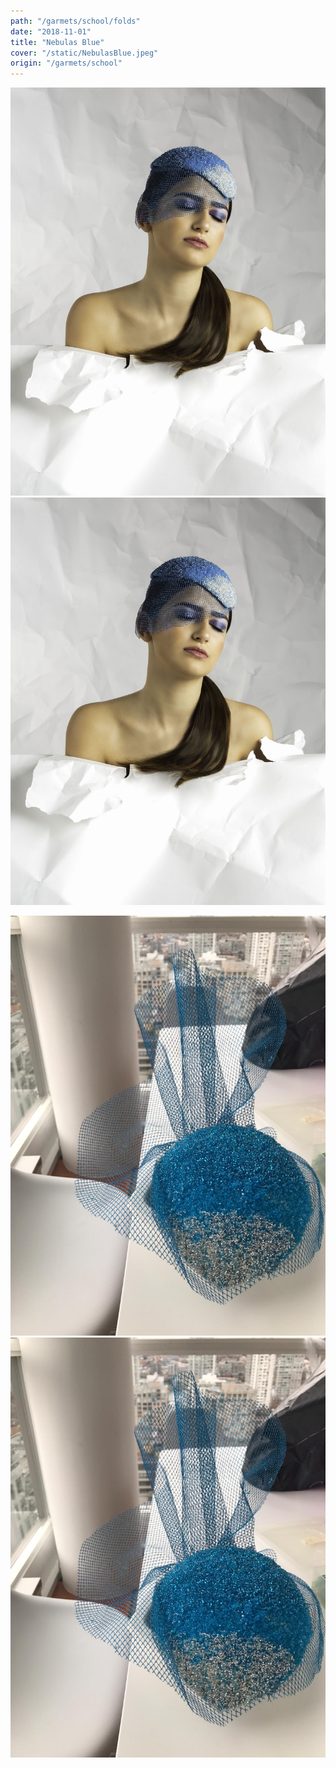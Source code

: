 ```yaml
---
path: "/garmets/school/folds"
date: "2018-11-01"
title: "Nebulas Blue"
cover: "/static/NebulasBlue.jpeg"
origin: "/garmets/school"
---
```

<zoom-image 
  src='/static/NebulasBlue.jpeg' 
  zoomSrc='/static/NebulasBlue.jpeg' 
  caption='Javia - Nebulas Blue'>
</zoom-image>
<hidden>
    <img src='/static/NebulasBlue.jpeg' />
    <img src='/static/NebulasBlue.jpeg' />
</hidden>

<zoom-image 
  src='/static/NebulasBlue2.jpeg' 
  zoomSrc='/static/NebulasBlue2.jpeg' 
  caption='Javia - Nebulas Blue'>
</zoom-image>
<hidden>
    <img src='/static/NebulasBlue2.jpeg' />
    <img src='/static/NebulasBlue2.jpeg' />
</hidden>
